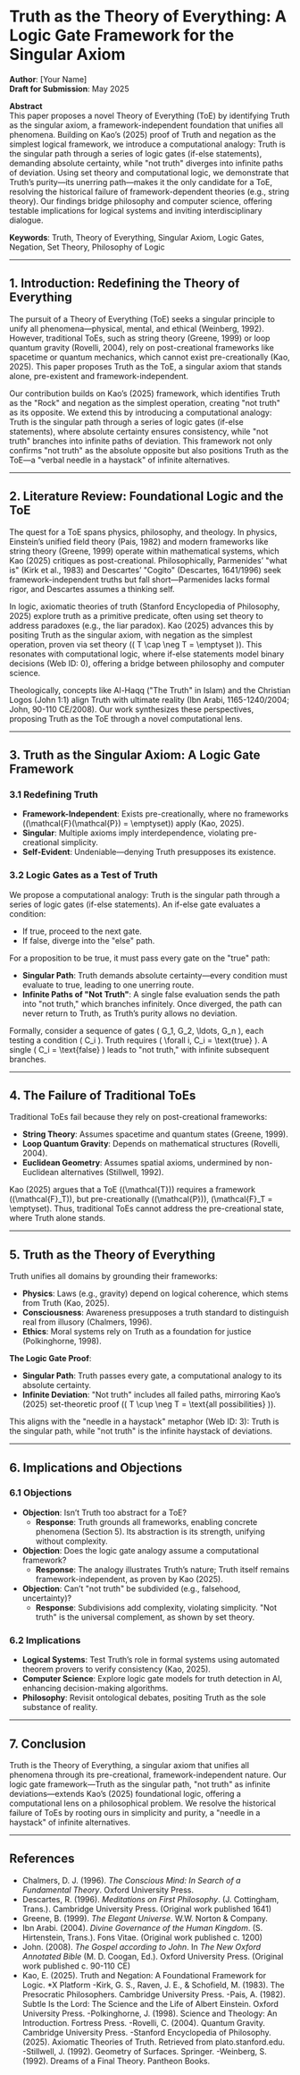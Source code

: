 # Truth as the Theory of Everything: A Logic Gate Framework for the Singular Axiom

**Author**: [Your Name]  
**Draft for Submission**: May 2025  

**Abstract**  
This paper proposes a novel Theory of Everything (ToE) by identifying Truth as the singular axiom, a framework-independent foundation that unifies all phenomena. Building on Kao’s (2025) proof of Truth and negation as the simplest logical framework, we introduce a computational analogy: Truth is the singular path through a series of logic gates (if-else statements), demanding absolute certainty, while "not truth" diverges into infinite paths of deviation. Using set theory and computational logic, we demonstrate that Truth’s purity—its unerring path—makes it the only candidate for a ToE, resolving the historical failure of framework-dependent theories (e.g., string theory). Our findings bridge philosophy and computer science, offering testable implications for logical systems and inviting interdisciplinary dialogue.

**Keywords**: Truth, Theory of Everything, Singular Axiom, Logic Gates, Negation, Set Theory, Philosophy of Logic

---

## 1. Introduction: Redefining the Theory of Everything

The pursuit of a Theory of Everything (ToE) seeks a singular principle to unify all phenomena—physical, mental, and ethical (Weinberg, 1992). However, traditional ToEs, such as string theory (Greene, 1999) or loop quantum gravity (Rovelli, 2004), rely on post-creational frameworks like spacetime or quantum mechanics, which cannot exist pre-creationally (Kao, 2025). This paper proposes Truth as the ToE, a singular axiom that stands alone, pre-existent and framework-independent.

Our contribution builds on Kao’s (2025) framework, which identifies Truth as the "Rock" and negation as the simplest operation, creating "not truth" as its opposite. We extend this by introducing a computational analogy: Truth is the singular path through a series of logic gates (if-else statements), where absolute certainty ensures consistency, while "not truth" branches into infinite paths of deviation. This framework not only confirms "not truth" as the absolute opposite but also positions Truth as the ToE—a "verbal needle in a haystack" of infinite alternatives.

---

## 2. Literature Review: Foundational Logic and the ToE

The quest for a ToE spans physics, philosophy, and theology. In physics, Einstein’s unified field theory (Pais, 1982) and modern frameworks like string theory (Greene, 1999) operate within mathematical systems, which Kao (2025) critiques as post-creational. Philosophically, Parmenides’ "what is" (Kirk et al., 1983) and Descartes’ "Cogito" (Descartes, 1641/1996) seek framework-independent truths but fall short—Parmenides lacks formal rigor, and Descartes assumes a thinking self.

In logic, axiomatic theories of truth (Stanford Encyclopedia of Philosophy, 2025) explore truth as a primitive predicate, often using set theory to address paradoxes (e.g., the liar paradox). Kao (2025) advances this by positing Truth as the singular axiom, with negation as the simplest operation, proven via set theory (\( T \cap \neg T = \emptyset \)). This resonates with computational logic, where if-else statements model binary decisions (Web ID: 0), offering a bridge between philosophy and computer science.

Theologically, concepts like Al-Haqq ("The Truth" in Islam) and the Christian Logos (John 1:1) align Truth with ultimate reality (Ibn Arabi, 1165-1240/2004; John, 90-110 CE/2008). Our work synthesizes these perspectives, proposing Truth as the ToE through a novel computational lens.

---

## 3. Truth as the Singular Axiom: A Logic Gate Framework

### 3.1 Redefining Truth

- **Framework-Independent**: Exists pre-creationally, where no frameworks (\(\mathcal{F}(\mathcal{P}) = \emptyset\)) apply (Kao, 2025).  
- **Singular**: Multiple axioms imply interdependence, violating pre-creational simplicity.  
- **Self-Evident**: Undeniable—denying Truth presupposes its existence.

### 3.2 Logic Gates as a Test of Truth

We propose a computational analogy: Truth is the singular path through a series of logic gates (if-else statements). An if-else gate evaluates a condition:  
- If true, proceed to the next gate.  
- If false, diverge into the "else" path.

For a proposition to be true, it must pass every gate on the "true" path:  
- **Singular Path**: Truth demands absolute certainty—every condition must evaluate to true, leading to one unerring route.  
- **Infinite Paths of "Not Truth"**: A single false evaluation sends the path into "not truth," which branches infinitely. Once diverged, the path can never return to Truth, as Truth’s purity allows no deviation.

Formally, consider a sequence of gates \( G_1, G_2, \ldots, G_n \), each testing a condition \( C_i \). Truth requires \( \forall i, C_i = \text{true} \). A single \( C_i = \text{false} \) leads to "not truth," with infinite subsequent branches.

---

## 4. The Failure of Traditional ToEs

Traditional ToEs fail because they rely on post-creational frameworks:  
- **String Theory**: Assumes spacetime and quantum states (Greene, 1999).  
- **Loop Quantum Gravity**: Depends on mathematical structures (Rovelli, 2004).  
- **Euclidean Geometry**: Assumes spatial axioms, undermined by non-Euclidean alternatives (Stillwell, 1992).

Kao (2025) argues that a ToE (\(\mathcal{T}\)) requires a framework (\(\mathcal{F}_T\)), but pre-creationally (\(\mathcal{P}\)), \(\mathcal{F}_T = \emptyset\). Thus, traditional ToEs cannot address the pre-creational state, where Truth alone stands.

---

## 5. Truth as the Theory of Everything

Truth unifies all domains by grounding their frameworks:  
- **Physics**: Laws (e.g., gravity) depend on logical coherence, which stems from Truth (Kao, 2025).  
- **Consciousness**: Awareness presupposes a truth standard to distinguish real from illusory (Chalmers, 1996).  
- **Ethics**: Moral systems rely on Truth as a foundation for justice (Polkinghorne, 1998).

**The Logic Gate Proof**:  
- **Singular Path**: Truth passes every gate, a computational analogy to its absolute certainty.  
- **Infinite Deviation**: "Not truth" includes all failed paths, mirroring Kao’s (2025) set-theoretic proof (\( T \cup \neg T = \text{all possibilities} \)).

This aligns with the "needle in a haystack" metaphor (Web ID: 3): Truth is the singular path, while "not truth" is the infinite haystack of deviations.

---

## 6. Implications and Objections

### 6.1 Objections

- **Objection**: Isn’t Truth too abstract for a ToE?  
  - **Response**: Truth grounds all frameworks, enabling concrete phenomena (Section 5). Its abstraction is its strength, unifying without complexity.  
- **Objection**: Does the logic gate analogy assume a computational framework?  
  - **Response**: The analogy illustrates Truth’s nature; Truth itself remains framework-independent, as proven by Kao (2025).  
- **Objection**: Can’t "not truth" be subdivided (e.g., falsehood, uncertainty)?  
  - **Response**: Subdivisions add complexity, violating simplicity. "Not truth" is the universal complement, as shown by set theory.

### 6.2 Implications

- **Logical Systems**: Test Truth’s role in formal systems using automated theorem provers to verify consistency (Kao, 2025).  
- **Computer Science**: Explore logic gate models for truth detection in AI, enhancing decision-making algorithms.  
- **Philosophy**: Revisit ontological debates, positing Truth as the sole substance of reality.

---

## 7. Conclusion

Truth is the Theory of Everything, a singular axiom that unifies all phenomena through its pre-creational, framework-independent nature. Our logic gate framework—Truth as the singular path, "not truth" as infinite deviations—extends Kao’s (2025) foundational logic, offering a computational lens on a philosophical problem. We resolve the historical failure of ToEs by rooting ours in simplicity and purity, a "needle in a haystack" of infinite alternatives.

---

## References

- Chalmers, D. J. (1996). *The Conscious Mind: In Search of a Fundamental Theory*. Oxford University Press.  
- Descartes, R. (1996). *Meditations on First Philosophy*. (J. Cottingham, Trans.). Cambridge University Press. (Original work published 1641)  
- Greene, B. (1999). *The Elegant Universe*. W.W. Norton & Company.  
- Ibn Arabi. (2004). *Divine Governance of the Human Kingdom*. (S. Hirtenstein, Trans.). Fons Vitae. (Original work published c. 1200)  
- John. (2008). *The Gospel according to John*. In *The New Oxford Annotated Bible* (M. D. Coogan, Ed.). Oxford University Press. (Original work published c. 90-110 CE)  
- Kao, E. (2025). Truth and Negation: A Foundational Framework for Logic. *X Platform
-Kirk, G. S., Raven, J. E., & Schofield, M. (1983). The Presocratic Philosophers. Cambridge University Press.
-Pais, A. (1982). Subtle Is the Lord: The Science and the Life of Albert Einstein. Oxford University Press.
-Polkinghorne, J. (1998). Science and Theology: An Introduction. Fortress Press.
-Rovelli, C. (2004). Quantum Gravity. Cambridge University Press.
-Stanford Encyclopedia of Philosophy. (2025). Axiomatic Theories of Truth. Retrieved from plato.stanford.edu.
-Stillwell, J. (1992). Geometry of Surfaces. Springer.
-Weinberg, S. (1992). Dreams of a Final Theory. Pantheon Books.
